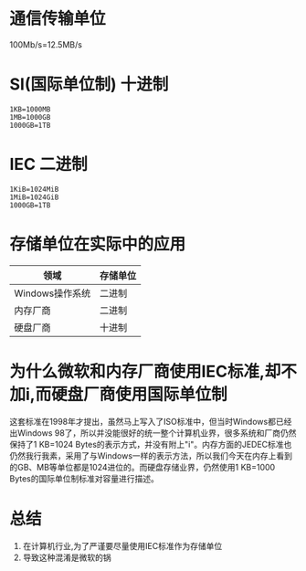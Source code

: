 # 通信传输单位

100Mb/s=12.5MB/s

# SI(国际单位制) 十进制

```
1KB=1000MB
1MB=1000GB
1000GB=1TB
```

# IEC 二进制

```
1KiB=1024MiB
1MiB=1024GiB
1000GB=1TB
```

# 存储单位在实际中的应用

领域|存储单位
--|--
Windows操作系统|二进制
内存厂商|二进制
硬盘厂商|十进制

# 为什么微软和内存厂商使用IEC标准,却不加i,而硬盘厂商使用国际单位制

这套标准在1998年才提出，虽然马上写入了ISO标准中，但当时Windows都已经出Windows 98了，所以并没能很好的统一整个计算机业界，很多系统和厂商仍然保持了1 KB=1024 Bytes的表示方式，并没有附上"i"。内存方面的JEDEC标准也仍然我行我素，采用了与Windows一样的表示方法，所以我们今天在内存上看到的GB、MB等单位都是1024进位的。而硬盘存储业界，仍然使用1 KB=1000 Bytes的国际单位制标准对容量进行描述。

# 总结

1. 在计算机行业,为了严谨要尽量使用IEC标准作为存储单位
2. 导致这种混淆是微软的锅